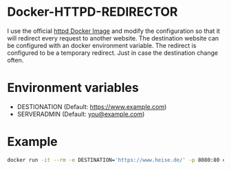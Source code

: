 # Docker-HTTPD-REDIRECTOR

I use the official [httpd Docker Image](https://hub.docker.com/_/httpd) and modify the configuration so that it
will redirect every request to another website. The destination website can be configured with an docker environment
variable. The redirect is configured to be a temporary redirect. Just in case the destination change often.

# Environment variables
* DESTIONATION  (Default: https://www.example.com)
* SERVERADMIN   (Default: you@example.com)

# Example
```bash
docker run -it --rm -e DESTINATION='https://www.heise.de/' -p 8080:80 cfluegel/http-redirector:latest
```
